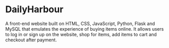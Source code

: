 # DailyHarbour
A front-end website built on HTML, CSS, JavaScript, Python, Flask and MySQL that emulates the experience of buying items online. It allows users to log in or sign up on the website, shop for items, add items to cart and checkout after payment.

